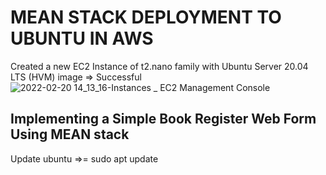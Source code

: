 # MEAN STACK DEPLOYMENT TO UBUNTU IN AWS
Created a new EC2 Instance of t2.nano family with Ubuntu Server 20.04 LTS (HVM) image => Successful
![2022-02-20 14_13_16-Instances _ EC2 Management Console](https://user-images.githubusercontent.com/97810379/154844347-f72bf1a3-a641-436f-ad1a-55ef9d683dd8.jpg)

## Implementing a Simple Book Register Web Form Using MEAN stack
Update ubuntu =>= sudo apt update
